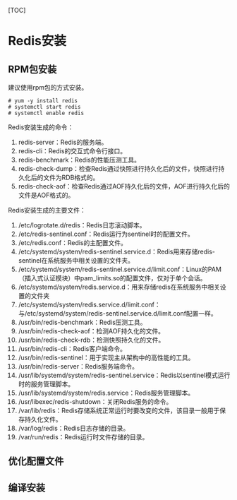 [TOC]

# Redis安装

## RPM包安装

建议使用rpm包的方式安装。

```
# yum -y install redis
# systemctl start redis
# systemctl enable redis
```

Redis安装生成的命令：

1. redis-server：Redis的服务端。
2. redis-cli：Redis的交互式命令行接口。
3. redis-benchmark：Redis的性能压测工具。
4. redis-check-dump：检查Redis通过快照进行持久化后的文件，快照进行持久化后的文件为RDB格式的。
5. redis-check-aof：检查Redis通过AOF持久化后的文件，AOF进行持久化后的文件是AOF格式的。

Redis安装生成的主要文件：

1. /etc/logrotate.d/redis：Redis日志滚动脚本。
2. /etc/redis-sentinel.conf：Redis运行为sentinel时的配置文件。
3. /etc/redis.conf：Redis的主配置文件。
4. /etc/systemd/system/redis-sentinel.service.d：Redis用来存储redis-sentinel在系统服务中相关设置的文件夹。
5. /etc/systemd/system/redis-sentinel.service.d/limit.conf：Linux的PAM（插入式认证模块）中pam_limits.so的配置文件，仅对于单个会话。
6. /etc/systemd/system/redis.service.d：用来存储redis在系统服务中相关设置的文件夹
7. /etc/systemd/system/redis.service.d/limit.conf：与/etc/systemd/system/redis-sentinel.service.d/limit.conf配置一样。
8. /usr/bin/redis-benchmark：Redis压测工具。
9. /usr/bin/redis-check-aof：检测AOF持久化的文件。
10. /usr/bin/redis-check-rdb：检测快照持久化的文件。
11. /usr/bin/redis-cli：Redis客户端命令。
12. /usr/bin/redis-sentinel：用于实现主从架构中的高性能的工具。
13. /usr/bin/redis-server：Redis服务端命令。
14. /usr/lib/systemd/system/redis-sentinel.service：Redis以sentinel模式运行时的服务管理脚本。
15. /usr/lib/systemd/system/redis.service：Redis服务管理脚本。
16. /usr/libexec/redis-shutdown：关闭Redis服务的命令。
17. /var/lib/redis：Redis存储系统正常运行时要改变的文件，该目录一般用于保存持久化文件。
18. /var/log/redis：Redis日志存储的目录。
19. /var/run/redis：Redis运行时文件存储的目录。

## 优化配置文件




## 编译安装